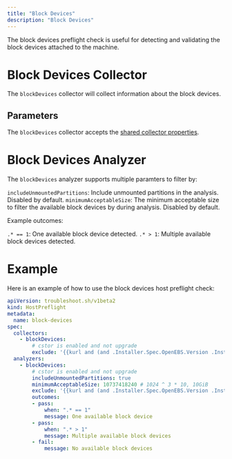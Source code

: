 ```yaml
---
title: "Block Devices"
description: "Block Devices"
---
```

 
The block devices preflight check is useful for detecting and validating the block devices attached to the machine.

# Block Devices Collector

The `blockDevices` collector will collect information about the block devices.

## Parameters

The `blockDevices` collector accepts the [shared collector properties](https://troubleshoot.sh/docs/collect/collectors/#shared-properties).

# Block Devices Analyzer

The `blockDevices` analyzer supports multiple paramters to filter by:

`includeUnmountedPartitions`: Include unmounted partitions in the analysis. Disabled by default.
`minimumAcceptableSize`: The minimum acceptable size to filter the available block devices by during analysis. Disabled by default.

Example outcomes:

`.* == 1`: One available block device detected.
`.* > 1`: Multiple available block devices detected.

# Example

Here is an example of how to use the block devices host preflight check:

```yaml
apiVersion: troubleshoot.sh/v1beta2
kind: HostPreflight
metadata:
  name: block-devices
spec:
  collectors:
    - blockDevices:
        # cstor is enabled and not upgrade
        exclude: '{{kurl and (and .Installer.Spec.OpenEBS.Version .Installer.Spec.OpenEBS.IsCstorEnabled) (not .IsUpgrade) | not }}'
  analyzers:
    - blockDevices:
        # cstor is enabled and not upgrade
        includeUnmountedPartitions: true
        minimumAcceptableSize: 10737418240 # 1024 ^ 3 * 10, 10GiB
        exclude: '{{kurl and (and .Installer.Spec.OpenEBS.Version .Installer.Spec.OpenEBS.IsCstorEnabled) (not .IsUpgrade) | not }}'
        outcomes:
        - pass:
            when: ".* == 1"
            message: One available block device
        - pass:
            when: ".* > 1"
            message: Multiple available block devices
        - fail:
            message: No available block devices
```
